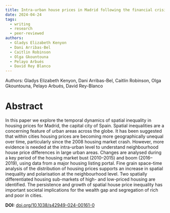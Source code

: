 ```yaml
---
title: Intra-urban house prices in Madrid following the financial crisis, an exploration of spatial inequality
date: 2024-04-24
tags:
  - writing
  - research
  - peer-reviewed
authors:
  - Gladys Elizabeth Kenyon
  - Dani Arribas-Bel
  - Caitlin Robinson
  - Olga Gkountouna
  - Pelayo Arbués
  - David Rey Blanco
---
```


Authors: Gladys Elizabeth Kenyon, Dani Arribas-Bel, Caitlin Robinson, Olga Gkountouna, Pelayo Arbués, David Rey-Blanco

# Abstract

In this paper we explore the temporal dynamics of spatial inequality in housing prices for Madrid, the capital city of Spain. Spatial inequalities are a concerning feature of urban areas across the globe. It has been suggested that within cities housing prices are becoming more geographically unequal over time, particularly since the 2008 housing market crash. However, more evidence is needed at the intra-urban level to understand neighbourhood house price differences in large urban areas. Changes are analysed during a key period of the housing market bust (2010–2015) and boom (2016–2019), using data from a major housing listing portal. Fine grain space-time analysis of the distribution of housing prices supports an increase in spatial inequality and polarisation at the neighbourhood level. Two spatially differentiated housing sub-markets of high- and low-priced housing are identified. The persistence and growth of spatial house price inequality has important societal implications for the wealth gap and segregation of rich and poor in cities.

**DOI:** [doi.org/10.1038/s42949-024-00161-0](https://doi.org/10.1038/s42949-024-00161-0)